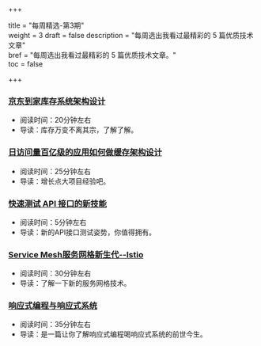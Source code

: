+++

title = "每周精选-第3期"  
weight = 3
draft = false
description = "每周选出我看过最精彩的 5 篇优质技术文章"  
bref = "每周选出我看过最精彩的 5 篇优质技术文章。"  
toc = false

+++

### <font color=#3998e2>[京东到家库存系统架构设计](http://www.linkedkeeper.com/detail/blog.action?bid=1108&hmsr=toutiao.io&utm_medium=toutiao.io&utm_source=toutiao.io)</font>
- 阅读时间：20分钟左右
- 导读：库存万变不离其宗，了解了解。

### <font color=#3998e2>[日访问量百亿级的应用如何做缓存架构设计](https://mp.weixin.qq.com/s/y06GEcrxHsRvU02myyKqFQ)</font>
- 阅读时间：25分钟左右
- 导读：增长点大项目经验吧。

### <font color=#3998e2>[快速测试 API 接口的新技能](http://blog.720ui.com/2018/restclient_use/?hmsr=toutiao.io&utm_medium=toutiao.io&utm_source=toutiao.io)</font>
- 阅读时间：5分钟左右
- 导读：新的API接口测试姿势，你值得拥有。

### <font color=#3998e2>[Service Mesh服务网格新生代--Istio](https://zhuanlan.zhihu.com/p/29586032)</font>
- 阅读时间：30分钟左右
- 导读：了解一下新的服务网格技术。

### <font color=#3998e2>[响应式编程与响应式系统](https://linux.cn/article-8773-1.html)</font>
- 阅读时间：35分钟左右
- 导读：是一篇让你了解响应式编程喝响应式系统的前世今生。

